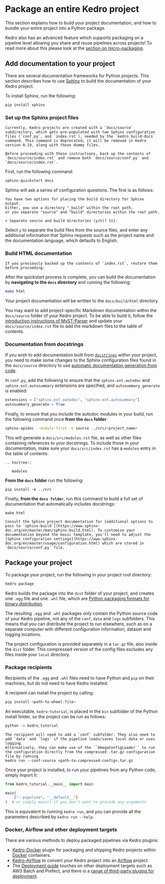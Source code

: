 # Package an entire Kedro project

This section explains how to build your project documentation, and how to bundle your entire project into a Python package.

Kedro also has an advanced feature which supports packaging on a pipeline level allowing you share and reuse pipelines across projects! To read more about this please look at the [section on micro-packaging](../nodes_and_pipelines/micro_packaging.md).

## Add documentation to your project

There are several documentation frameworks for Python projects. This section describes how to use [Sphinx](https://www.sphinx-doc.org) to build the documentation of your Kedro project.

To install Sphinx, run the following:

```bash
pip install sphinx
```

### Set up the Sphinx project files

```{warning}
Currently, Kedro projects are created with a `docs/source` subdirectory, which gets pre-populated with two Sphinx configuration files (`conf.py`, and `index.rst`), needed by the `kedro build-docs` command. This command is deprecated; it will be removed in Kedro version 0.19, along with those dummy files.

Before proceeding with these instructions, back up the contents of `docs/source/index.rst` and remove both `docs/source/conf.py` and `docs/source/index.rst`.
```

First, run the following command:

```bash
sphinx-quickstart docs
```

Sphinx will ask a series of configuration questions. The first is as follows:

```text
You have two options for placing the build directory for Sphinx output.
Either, you use a directory "_build" within the root path,
or you separate "source" and "build" directories within the root path.

> Separate source and build directories (y/n)? [n]:
```

Select `y` to separate the build files from the source files, and enter any additional information that Sphinx requests such as the project name and the documentation language, which defaults to English.

### Build HTML documentation

```{warning}
If you previously backed up the contents of `index.rst`, restore them before proceeding.
```

After the quickstart process is complete, you can build the documentation by **navigating to the `docs` directory** and running the following:

```bash
make html
```

Your project documentation will be written to the `docs/build/html` directory.

You may want to add project-specific Markdown documentation within the `docs/source` folder of your Kedro project. To be able to build it, follow the [introduction instructions of MyST-Parser](https://myst-parser.readthedocs.io/en/stable/intro.html) and update your `docs/source/index.rst` file to add the markdown files to the table of contents.

### Documentation from docstrings
If you wish to add documentation built from [`docstrings`](https://datacamp.com/community/tutorials/docstrings-python) within your project, you need to make some changes to the Sphinx configuration files found in the `docs/source` directory to use [automatic documentation generation from code](https://www.sphinx-doc.org/en/master/tutorial/automatic-doc-generation.html).

In `conf.py`, add the following to ensure that the `sphinx.ext.autodoc` and `sphinx.ext.autosummary` extensions are specified, and `autosummary_generate` is enabled:

```python
extensions = ["sphinx.ext.autodoc", "sphinx.ext.autosummary"]
autosummary_generate = True
```

Finally, to ensure that you include the autodoc modules in your build, run the following command once **from the `docs` folder**:

```bash
sphinx-apidoc --module-first -o source ../src/<project_name>

```

This will generate a `docs/src/modules.rst` file, as well as other files containing references to your docstrings. To include those in your documentation, make sure your `docs/src/index.rst` has a `modules` entry in the table of contents:

```text
.. toctree::

   modules
```

**From the `docs` folder** run the following:

```text
pip install -e ../src
```

Finally, **from the `docs folder`**, run this command to build a full set of documentation that automatically includes docstrings:

```text
make html
```

```{note}
Consult the Sphinx project documentation for [additional options to pass to `sphinx-build`](https://www.sphinx-doc.org/en/master/man/sphinx-build.html). To customise your documentation beyond the basic template, you'll need to adjust the [Sphinx configuration settings](https://www.sphinx-doc.org/en/master/usage/configuration.html) which are stored in `docs/source/conf.py` file.
```

## Package your project

To package your project, run the following in your project root directory:

```bash
kedro package
```

Kedro builds the package into the `dist` folder of your project, and creates one `.egg` file and one `.whl` file, which are [Python packaging formats for binary distribution](https://packaging.python.org/).

The resulting `.egg` and `.whl` packages only contain the Python source code of your Kedro pipeline, not any of the `conf`, `data` and `logs` subfolders. This means that you can distribute the project to run elsewhere, such as on a separate computer with different configuration information, dataset and logging locations.

The project configuration is provided separately in a `tar.gz` file, also inside the `dist` folder. This compressed version of the config files excludes any files inside your `local` directory.

### Package recipients

Recipients of the `.egg` and `.whl` files need to have Python and `pip` on their machines, but do not need to have Kedro installed.

A recipient can install the project by calling:

```bash
pip install <path-to-wheel-file>
```

An executable, `kedro-tutorial`, is placed in the `bin` subfolder of the Python install folder, so the project can be run as follows:

```bash
python -m kedro_tutorial
```

```{note}
The recipient will need to add a `conf` subfolder. They also need to add `data` and `logs` if the pipeline loads/saves local data or uses logging.
Alternatively, they can make use of the ``OmegaConfigLoader`` to run the configuration directly from the compressed .tar.gz configuration file by running
kedro run --conf-source <path-to-compressed-config>.tar.gz
```

Once your project is installed, to run your pipelines from any Python code, simply import it:

```python
from kedro_tutorial.__main__ import main

main(
    ["--pipeline", "__default__"]
)  # or simply main() if you don't want to provide any arguments
```

This is equivalent to running `kedro run`, and you can provide all the parameters described by `kedro run --help`.

### Docker, Airflow and other deployment targets

There are various methods to deploy packaged pipelines via Kedro plugins:

* [Kedro-Docker](https://github.com/kedro-org/kedro-plugins/tree/main/kedro-docker) plugin for packaging and shipping Kedro projects within [Docker](https://www.docker.com/) containers.
* [Kedro-Airflow](https://github.com/kedro-org/kedro-plugins/tree/main/kedro-airflow) to convert your Kedro project into an [Airflow](https://airflow.apache.org/) project.
* The [Deployment guide](../deployment/deployment_guide) touches on other deployment targets such as AWS Batch and Prefect, and there is a [range of third-party plugins for deployment](extend_kedro/plugins.md#community-developed-plugins).

